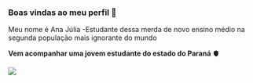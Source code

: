 ### Boas vindas ao meu perfil 🤙

Meu nome é Ana Júlia
-Estudante dessa merda de novo ensino médio na segunda população mais ignorante do mundo

**Vem acompanhar uma jovem estudante do estado do Paraná 🫀**


![](https://media.tenor.com/R0C_Sa2mtVsAAAAC/taylorswift-taylor.gif)

